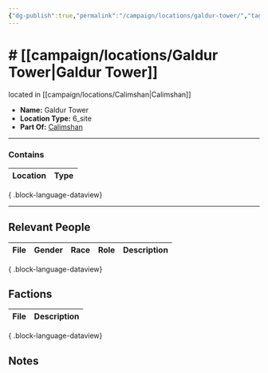 ```yaml
---
{"dg-publish":true,"permalink":"/campaign/locations/galdur-tower/","tags":["location"],"noteIcon":"","created":"2025-10-26T19:49:50.465-07:00","updated":"2025-10-28T07:56:16.791-07:00"}
---
```


# # [[campaign/locations/Galdur Tower\|Galdur Tower]]
located in [[campaign/locations/Calimshan\|Calimshan]]
<p><span><ul>
<li dir="auto"><strong>Name:</strong> Galdur Tower</li>
<li dir="auto"><strong>Location Type:</strong> 6_site</li>
<li dir="auto"><strong>Part Of:</strong> <a data-tooltip-position="top" aria-label="campaign/locations/Calimshan.md" data-href="campaign/locations/Calimshan.md" href="campaign/locations/Calimshan.md" class="internal-link" target="_blank" rel="noopener nofollow">Calimshan</a></li>
</ul></span></p>

---

### Contains
| Location | Type |
| -------- | ---- |

{ .block-language-dataview}

---

## Relevant People
| File | Gender | Race | Role | Description |
| ---- | ------ | ---- | ---- | ----------- |

{ .block-language-dataview}

## Factions
| File | Description |
| ---- | ----------- |

{ .block-language-dataview}

## Notes

